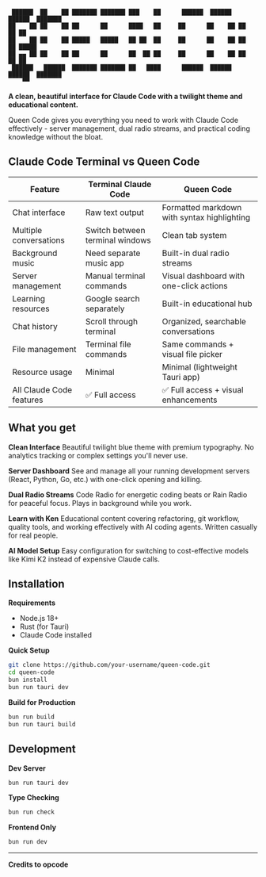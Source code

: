 ```
 ██████  ██    ██ ███████ ███████ ███    ██      ██████  ██████  ██████  ███████
██    ██ ██    ██ ██      ██      ████   ██     ██      ██    ██ ██   ██ ██
██    ██ ██    ██ █████   █████   ██ ██  ██     ██      ██    ██ ██   ██ █████
██ ▄▄ ██ ██    ██ ██      ██      ██  ██ ██     ██      ██    ██ ██   ██ ██
 ██████   ██████  ███████ ███████ ██   ████      ██████  ██████  ██████  ███████
    ▀▀
```

**A clean, beautiful interface for Claude Code with a twilight theme and educational content.**

Queen Code gives you everything you need to work with Claude Code effectively - server management, dual radio streams, and practical coding knowledge without the bloat.

## Claude Code Terminal vs Queen Code

| Feature | Terminal Claude Code | Queen Code |
|---------|---------------------|------------|
| Chat interface | Raw text output | Formatted markdown with syntax highlighting |
| Multiple conversations | Switch between terminal windows | Clean tab system |
| Background music | Need separate music app | Built-in dual radio streams |
| Server management | Manual terminal commands | Visual dashboard with one-click actions |
| Learning resources | Google search separately | Built-in educational hub |
| Chat history | Scroll through terminal | Organized, searchable conversations |
| File management | Terminal file commands | Same commands + visual file picker |
| Resource usage | Minimal | Minimal (lightweight Tauri app) |
| All Claude Code features | ✅ Full access | ✅ Full access + visual enhancements |

## What you get

**Clean Interface**
Beautiful twilight blue theme with premium typography. No analytics tracking or complex settings you'll never use.

**Server Dashboard**
See and manage all your running development servers (React, Python, Go, etc.) with one-click opening and killing.

**Dual Radio Streams**
Code Radio for energetic coding beats or Rain Radio for peaceful focus. Plays in background while you work.

**Learn with Ken**
Educational content covering refactoring, git workflow, quality tools, and working effectively with AI coding agents. Written casually for real people.

**AI Model Setup**
Easy configuration for switching to cost-effective models like Kimi K2 instead of expensive Claude calls.

## Installation

**Requirements**
- Node.js 18+
- Rust (for Tauri)
- Claude Code installed

**Quick Setup**
```bash
git clone https://github.com/your-username/queen-code.git
cd queen-code
bun install
bun run tauri dev
```

**Build for Production**
```bash
bun run build
bun run tauri build
```

## Development

**Dev Server**
```bash
bun run tauri dev
```

**Type Checking**
```bash
bun run check
```

**Frontend Only**
```bash
bun run dev
```


---

**Credits to opcode**